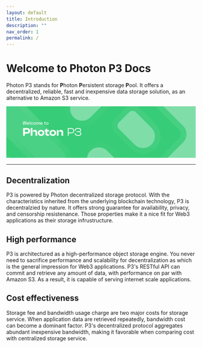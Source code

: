 ```yaml
---
layout: default
title: Introduction
description: ""
nav_order: 1
permalink: /
---
```


# Welcome to Photon P3 Docs

Photon P3 stands for **P**hoton **P**ersistent storage **P**ool. It offers a decentralized, reliable, fast and inexpensive data storage solution, as an alternative to Amazon S3 service.

![welcome to Photon P3 docs](/assets/photon_imgs/intro.png)

---

## Decentralization

P3 is powered by Photon decentralized storage protocol. With the characteristics inherited from the underlying blockchain technology, P3 is decentralzied by nature. It offers strong guarantee for availability, privacy, and censorship resistenance. Those properties make it a nice fit for Web3 applications as their storage infrustructure.

## High performance

P3 is architectured as a high-performance object storage engine. You never need to sacrifice performance and scalability for decentralization as which is the general impression for Web3 applications. P3's RESTful API can commit and retrieve any amount of data, with performance on par with Amazon S3. As a result, it is capable of serving internet scale applications.

## Cost effectiveness

Storage fee and bandwidth usage charge are two major costs for storage service. When application data are retrieved repeatedly, bandwidth cost can become a dominant factor. P3's decentralized protocol aggregates abundant inexpensive bandwidth, making it favorable when comparing cost with centralized storage service.


